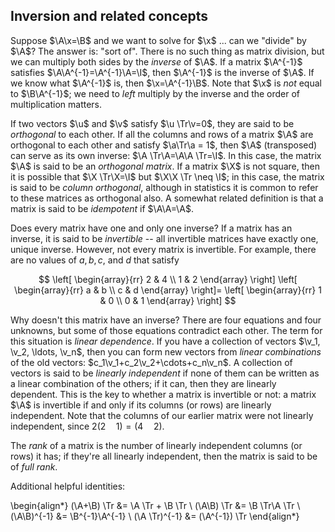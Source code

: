 ## Inversion and related concepts

Suppose $\A\x=\B$ and we want to solve for $\x$ ... can we "divide" by $\A$? The answer is: "sort of". There is no such thing as matrix division, but we can multiply both sides by the *inverse* of $\A$.  If a matrix $\A^{-1}$ satisfies $\A\A^{-1}=\A^{-1}\A=\I$, then $\A^{-1}$ is the inverse of $\A$.  If we know what $\A^{-1}$ is, then $\x=\A^{-1}\B$. Note that $\x$ is *not* equal to $\B\A^{-1}$; we need to *left* multiply by the inverse and the order of multiplication matters.

If two vectors $\u$ and $\v$ satisfy $\u \Tr\v=0$, they are said to be *orthogonal* to each other. If all the columns and rows of a matrix $\A$ are orthogonal to each other and satisfy $\a\Tr\a = 1$, then $\A$ (transposed) can serve as its own inverse: $\A \Tr\A=\A\A \Tr=\I$. In this case, the matrix $\A$ is said to be an *orthogonal matrix*.  If a matrix $\X$ is not square, then it is possible that $\X \Tr\X=\I$ but $\X\X \Tr \neq \I$; in this case, the matrix is said to be *column orthogonal*, although in statistics it is common to refer to these matrices as orthogonal also.  A somewhat related definition is that a matrix is said to be *idempotent* if $\A\A=\A$.

Does every matrix have one and only one inverse?  If a matrix has an inverse, it is said to be *invertible* -- all invertible matrices have exactly one, unique inverse.  However, not every matrix is invertible.  For example, there are no values of $a, b, c$, and $d$ that satisfy

$$ \left[ \begin{array}{rr}
2 & 4 \\
1 & 2 
\end{array} \right] \left[ \begin{array}{rr}
a & b \\
c & d 
\end{array} \right]= \left[ \begin{array}{rr}
1 & 0 \\
0 & 1
\end{array} \right] $$

Why doesn't this matrix have an inverse?  There are four equations and four unknowns, but some of those equations contradict each other.  The term for this situation is *linear dependence*.  If you have a collection of vectors $\v_1, \v_2, \ldots, \v_n$, then you can form new vectors from *linear combinations* of the old vectors: $c_1\v_1+c_2\v_2+\cdots+c_n\v_n$.  A collection of vectors is said to be *linearly independent* if none of them can be written as a linear combination of the others; if it can, then they are linearly dependent.  This is the key to whether a matrix is invertible or not: a matrix $\A$ is invertible if and only if its columns (or rows) are linearly independent.  Note that the columns of our earlier matrix were not linearly independent, since $2(2 \quad 1)=(4 \quad 2)$.

The *rank* of a matrix is the number of linearly independent columns (or rows) it has; if they're all linearly independent, then the matrix is said to be of *full rank*.

Additional helpful identities:

\begin{align*}
(\A+\B) \Tr   &= \A \Tr + \B \Tr    \\
(\A\B) \Tr    &= \B \Tr\A \Tr       \\
(\A\B)^{-1}   &= \B^{-1}\A^{-1}     \\
(\A \Tr)^{-1} &= (\A^{-1}) \Tr
\end{align*}
